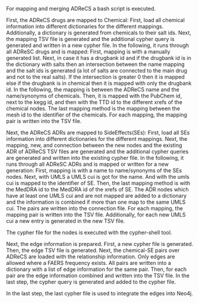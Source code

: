For mapping and merging ADReCS a bash script is executed.

First, the ADReCS drugs are mapped to Chemical:
    First, load all chemical information into different dictionaries for the different mappings. Additionally, a dictionary is generated from chemicals to their salt ids.
    Next, the mapping TSV file is generated and the additional cypher query is generated and written in a new cypher file.
    In the following, it runs through all ADReSC drugs and is mapped:
        First, mapping is with a manually generated list.
        Next, in case it has a drugbank id and if the drugbank id is in the dictionary with salts then an intersection between the name mapping and the salt ids is generated (a lot of salts are connected to the main drug and not to the real salts). If the intersection is greater 0 then it is mapped else if the drugbank is in chemical then it is mapped with only the drugbank id.
        In the following, the mapping is between the ADReCS name and the name/synonyms of chemicals.
        Then, it is mapped with the PubChem id, next to the kegg id, and then with the TTD id to the different xrefs of the chemical nodes.
        The last mapping method is the mapping between the mesh id to the identifier of the chemicals.
    For each mapping, the mapping pair is written into the TSV file.

Next, the ADReCS ADRs are mapped to SideEffects(SEs):
    First, load all SEs information into different dictionaries for the different mappings. 
    Next, the mapping, new, and connection between the new nodes and the existing ADR of ADReCS TSV files are generated and the additional cypher queries are generated and written into the existing cypher file.
    In the following, it runs through all ADReSC ADRs and is mapped or written for a new generation:
        First, mapping is with a name to name/synonyms of the SEs nodes.
        Next, with UMLS a UMLS cui is got for the name. And with the umls cui is mapped to the identifier of SE.
        Then, the last mapping method is with the MedDRA id to the MedDRA id of the xrefs of SE.
        The ADR nodes which have at least one UMLS cui and are not mapped are added to a dictionary and the information is combined if more than one map to the same UMLS cui. The pairs are written into the connection file.
    For each mapping, the mapping pair is written into the TSV file.
    Additionally, for each new UMLS cui a new entry is generated in the new TSV file.


The cypher file for the nodes is executed with the cypher-shell tool.

Next, the edge information is prepared.
    First, a new cypher file is generated.
    Then, the edge TSV file is generated.
    Next, the chemical-SE pairs over ADReCS are loaded with the relationship information. Only edges are allowed where a FAERS frequency exists.
    All pairs are written into a dictionary with a list of edge information for the same pair.
    Then, for each pair are the edge information combined and written into the TSV file.
    In the last step, the cypher query is generated and added to the cypher file.

In the last step, the last cypher file is used to integrate the edges into Neo4j.


